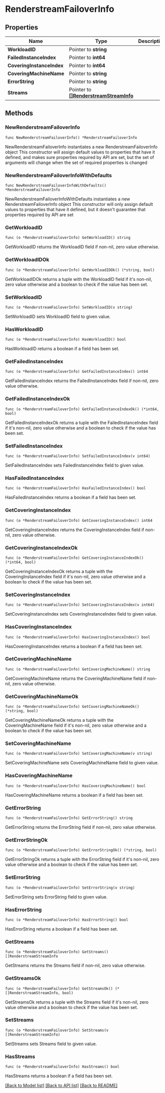 # RenderstreamFailoverInfo

## Properties

Name | Type | Description | Notes
------------ | ------------- | ------------- | -------------
**WorkloadID** | Pointer to **string** |  | [optional] 
**FailedInstanceIndex** | Pointer to **int64** |  | [optional] 
**CoveringInstanceIndex** | Pointer to **int64** |  | [optional] 
**CoveringMachineName** | Pointer to **string** |  | [optional] 
**ErrorString** | Pointer to **string** |  | [optional] 
**Streams** | Pointer to [**[]RenderstreamStreamInfo**](RenderstreamStreamInfo.md) |  | [optional] 

## Methods

### NewRenderstreamFailoverInfo

`func NewRenderstreamFailoverInfo() *RenderstreamFailoverInfo`

NewRenderstreamFailoverInfo instantiates a new RenderstreamFailoverInfo object
This constructor will assign default values to properties that have it defined,
and makes sure properties required by API are set, but the set of arguments
will change when the set of required properties is changed

### NewRenderstreamFailoverInfoWithDefaults

`func NewRenderstreamFailoverInfoWithDefaults() *RenderstreamFailoverInfo`

NewRenderstreamFailoverInfoWithDefaults instantiates a new RenderstreamFailoverInfo object
This constructor will only assign default values to properties that have it defined,
but it doesn't guarantee that properties required by API are set

### GetWorkloadID

`func (o *RenderstreamFailoverInfo) GetWorkloadID() string`

GetWorkloadID returns the WorkloadID field if non-nil, zero value otherwise.

### GetWorkloadIDOk

`func (o *RenderstreamFailoverInfo) GetWorkloadIDOk() (*string, bool)`

GetWorkloadIDOk returns a tuple with the WorkloadID field if it's non-nil, zero value otherwise
and a boolean to check if the value has been set.

### SetWorkloadID

`func (o *RenderstreamFailoverInfo) SetWorkloadID(v string)`

SetWorkloadID sets WorkloadID field to given value.

### HasWorkloadID

`func (o *RenderstreamFailoverInfo) HasWorkloadID() bool`

HasWorkloadID returns a boolean if a field has been set.

### GetFailedInstanceIndex

`func (o *RenderstreamFailoverInfo) GetFailedInstanceIndex() int64`

GetFailedInstanceIndex returns the FailedInstanceIndex field if non-nil, zero value otherwise.

### GetFailedInstanceIndexOk

`func (o *RenderstreamFailoverInfo) GetFailedInstanceIndexOk() (*int64, bool)`

GetFailedInstanceIndexOk returns a tuple with the FailedInstanceIndex field if it's non-nil, zero value otherwise
and a boolean to check if the value has been set.

### SetFailedInstanceIndex

`func (o *RenderstreamFailoverInfo) SetFailedInstanceIndex(v int64)`

SetFailedInstanceIndex sets FailedInstanceIndex field to given value.

### HasFailedInstanceIndex

`func (o *RenderstreamFailoverInfo) HasFailedInstanceIndex() bool`

HasFailedInstanceIndex returns a boolean if a field has been set.

### GetCoveringInstanceIndex

`func (o *RenderstreamFailoverInfo) GetCoveringInstanceIndex() int64`

GetCoveringInstanceIndex returns the CoveringInstanceIndex field if non-nil, zero value otherwise.

### GetCoveringInstanceIndexOk

`func (o *RenderstreamFailoverInfo) GetCoveringInstanceIndexOk() (*int64, bool)`

GetCoveringInstanceIndexOk returns a tuple with the CoveringInstanceIndex field if it's non-nil, zero value otherwise
and a boolean to check if the value has been set.

### SetCoveringInstanceIndex

`func (o *RenderstreamFailoverInfo) SetCoveringInstanceIndex(v int64)`

SetCoveringInstanceIndex sets CoveringInstanceIndex field to given value.

### HasCoveringInstanceIndex

`func (o *RenderstreamFailoverInfo) HasCoveringInstanceIndex() bool`

HasCoveringInstanceIndex returns a boolean if a field has been set.

### GetCoveringMachineName

`func (o *RenderstreamFailoverInfo) GetCoveringMachineName() string`

GetCoveringMachineName returns the CoveringMachineName field if non-nil, zero value otherwise.

### GetCoveringMachineNameOk

`func (o *RenderstreamFailoverInfo) GetCoveringMachineNameOk() (*string, bool)`

GetCoveringMachineNameOk returns a tuple with the CoveringMachineName field if it's non-nil, zero value otherwise
and a boolean to check if the value has been set.

### SetCoveringMachineName

`func (o *RenderstreamFailoverInfo) SetCoveringMachineName(v string)`

SetCoveringMachineName sets CoveringMachineName field to given value.

### HasCoveringMachineName

`func (o *RenderstreamFailoverInfo) HasCoveringMachineName() bool`

HasCoveringMachineName returns a boolean if a field has been set.

### GetErrorString

`func (o *RenderstreamFailoverInfo) GetErrorString() string`

GetErrorString returns the ErrorString field if non-nil, zero value otherwise.

### GetErrorStringOk

`func (o *RenderstreamFailoverInfo) GetErrorStringOk() (*string, bool)`

GetErrorStringOk returns a tuple with the ErrorString field if it's non-nil, zero value otherwise
and a boolean to check if the value has been set.

### SetErrorString

`func (o *RenderstreamFailoverInfo) SetErrorString(v string)`

SetErrorString sets ErrorString field to given value.

### HasErrorString

`func (o *RenderstreamFailoverInfo) HasErrorString() bool`

HasErrorString returns a boolean if a field has been set.

### GetStreams

`func (o *RenderstreamFailoverInfo) GetStreams() []RenderstreamStreamInfo`

GetStreams returns the Streams field if non-nil, zero value otherwise.

### GetStreamsOk

`func (o *RenderstreamFailoverInfo) GetStreamsOk() (*[]RenderstreamStreamInfo, bool)`

GetStreamsOk returns a tuple with the Streams field if it's non-nil, zero value otherwise
and a boolean to check if the value has been set.

### SetStreams

`func (o *RenderstreamFailoverInfo) SetStreams(v []RenderstreamStreamInfo)`

SetStreams sets Streams field to given value.

### HasStreams

`func (o *RenderstreamFailoverInfo) HasStreams() bool`

HasStreams returns a boolean if a field has been set.


[[Back to Model list]](../README.md#documentation-for-models) [[Back to API list]](../README.md#documentation-for-api-endpoints) [[Back to README]](../README.md)


